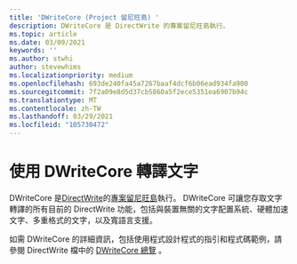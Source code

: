 ```yaml
---
title: 'DWriteCore (Project 留尼旺島) '
description: DWriteCore 是 DirectWrite 的專案留尼旺島執行。
ms.topic: article
ms.date: 03/09/2021
keywords: ''
ms.author: stwhi
author: stevewhims
ms.localizationpriority: medium
ms.openlocfilehash: 693de240fa45a7267baaf4dcf6b06ead934fa900
ms.sourcegitcommit: 7f2a09e8d5d37cb5860a5f2ece5351ea6907b94c
ms.translationtype: MT
ms.contentlocale: zh-TW
ms.lasthandoff: 03/29/2021
ms.locfileid: "105730472"
---
```

# <a name="render-text-with-dwritecore"></a>使用 DWriteCore 轉譯文字 

DWriteCore 是[DirectWrite](/windows/win32/directwrite/direct-write-portal)的[專案留尼旺島](index.md)執行。 DWriteCore 可讓您存取文字轉譯的所有目前的 DirectWrite 功能，包括與裝置無關的文字配置系統、硬體加速文字、多重格式的文字，以及寬語言支援。

如需 DWriteCore 的詳細資訊，包括使用程式設計程式的指引和程式碼範例，請參閱 DirectWrite 檔中的 [DWriteCore 總覽](/windows/win32/directwrite/dwritecore-overview) 。
